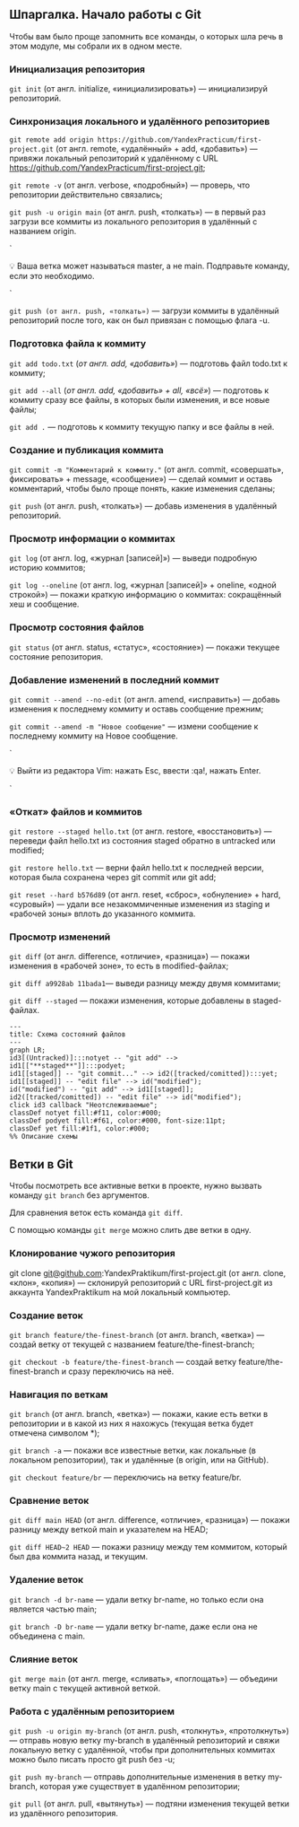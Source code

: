 ## Шпаргалка. Начало работы с Git

Чтобы вам было проще запомнить все команды, о которых шла речь в этом модуле, мы собрали их в одном месте.

### Инициализация репозитория
`git init` (от англ. initialize, «инициализировать») — инициализируй репозиторий.

### Синхронизация локального и удалённого репозиториев

`git remote add origin https://github.com/YandexPracticum/first-project.git` (от англ. remote, «удалённый» + add, «добавить») — привяжи локальный репозиторий к удалённому с URL https://github.com/YandexPracticum/first-project.git;

`git remote -v` (от англ. verbose, «подробный») — проверь, что репозитории действительно связались;

`git push -u origin main` (от англ. push, «толкать») — в первый раз загрузи все коммиты из локального репозитория в удалённый с названием origin.

`

💡 Ваша ветка может называться master, а не main. Подправьте команду, если это необходимо.

`

`git push (от англ. push, «толкать»)` — загрузи коммиты в удалённый репозиторий после того, как он был привязан с помощью флага -u.

### Подготовка файла к коммиту
`git add todo.txt` (*от англ. add, «добавить»*) — подготовь файл todo.txt к коммиту;

`git add --all` (*от англ. add, «добавить» + all, «всё»*) — подготовь к коммиту сразу все файлы, в которых были изменения, и все новые файлы;

`git add .` — подготовь к коммиту текущую папку и все файлы в ней.

### Создание и публикация коммита
`git commit -m "Комментарий к коммиту."` (от англ. commit, «совершать», фиксировать» + message, «сообщение») — сделай коммит и оставь комментарий, чтобы было проще понять, какие изменения сделаны;

`git push` (от англ. push, «толкать») — добавь изменения в удалённый репозиторий.

### Просмотр информации о коммитах
`git log` (от англ. log, «журнал [записей]») — выведи подробную историю коммитов;

`git log --oneline` (от англ. log, «журнал [записей]» + oneline, «одной строкой») — покажи краткую информацию о коммитах: сокращённый хеш и сообщение.

### Просмотр состояния файлов
`git status` (от англ. status, «статус», «состояние») — покажи текущее состояние репозитория.

### Добавление изменений в последний коммит
`git commit --amend --no-edit` (от англ. amend, «исправить») — добавь изменения к последнему коммиту и оставь сообщение прежним;

`git commit --amend -m "Новое сообщение"` — измени сообщение к последнему коммиту на Новое сообщение.

`

💡 Выйти из редактора Vim: нажать Esc, ввести :qa!, нажать Enter.

`

### «Откат» файлов и коммитов
`git restore --staged hello.txt` (от англ. restore, «восстановить») — переведи файл hello.txt из состояния staged обратно в untracked или modified;

`git restore hello.txt` — верни файл hello.txt к последней версии, которая была сохранена через git commit или git add;

`git reset --hard b576d89` (от англ. reset, «сброс», «обнуление» + hard, «суровый») — удали все незакоммиченные изменения из staging и «рабочей зоны» вплоть до указанного коммита.

### Просмотр изменений
`git diff` (от англ. difference, «отличие», «разница») — покажи изменения в «рабочей зоне», то есть в modified-файлах;

`git diff a9928ab 11bada1`— выведи разницу между двумя коммитами;

`git diff --staged` — покажи изменения, которые добавлены в staged-файлах.


```mermaid
---
title: Схема состояний файлов
---
graph LR;
id3[(Untracked)]:::notyet -- "git add" --> id1[["**staged**"]]:::podyet;
id1[[staged]] -- "git commit..." --> id2([tracked/comitted]):::yet;
id1[[staged]] -- "edit file" --> id("modified");
id("modified") -- "git add" --> id1[[staged]];
id2([tracked/comitted]) -- "edit file" --> id("modified");
click id3 callback "Неотслеживаемые";
classDef notyet fill:#f11, color:#000;
classDef podyet fill:#f61, color:#000, font-size:11pt;
classDef yet fill:#1f1, color:#000;
%% Описание схемы
```


## Ветки в Git 

Чтобы посмотреть все активные ветки в проекте, нужно вызвать команду `git branch` без аргументов. 

Для сравнения веток есть команда `git diff`.

С помощью команды `git merge` можно слить две ветки в одну. 

### Клонирование чужого репозитория

git clone git@github.com:YandexPraktikum/first-project.git (от англ. clone, «клон», «копия») — склонируй репозиторий с URL first-project.git из аккаунта YandexPraktikum на мой локальный компьютер.

### Создание веток

`git branch feature/the-finest-branch` (от англ. branch, «ветка») — создай ветку от текущей с названием feature/the-finest-branch;

`git checkout -b feature/the-finest-branch` — создай ветку feature/the-finest-branch и сразу переключись на неё.


### Навигация по веткам

`git branch` (от англ. branch, «ветка») — покажи, какие есть ветки в репозитории и в какой из них я нахожусь (текущая ветка будет отмечена символом *);

`git branch -a` — покажи все известные ветки, как локальные (в локальном репозитории), так и удалённые (в origin, или на GitHub).

`git checkout feature/br` — переключись на ветку feature/br.


### Сравнение веток

`git diff main HEAD` (от англ. difference, «отличие», «разница») — покажи разницу между веткой main и указателем на HEAD;

`git diff HEAD~2 HEAD` — покажи разницу между тем коммитом, который был два коммита назад, и текущим.


### Удаление веток

`git branch -d br-name` — удали ветку br-name, но только если она является частью main;

`git branch -D br-name` — удали ветку br-name, даже если она не объединена с main.


### Слияние веток

`git merge main` (от англ. merge, «сливать», «поглощать») — объедини ветку main с текущей активной веткой. 


### Работа с удалённым репозиторием

`git push -u origin my-branch` (от англ. push, «толкнуть», «протолкнуть») — отправь новую ветку my-branch в удалённый репозиторий и свяжи локальную ветку с удалённой, чтобы при дополнительных коммитах можно было писать просто git push без -u;

`git push my-branch` — отправь дополнительные изменения в ветку my-branch, которая уже существует в удалённом репозитории;

`git pull` (от англ. pull, «вытянуть») — подтяни изменения текущей ветки из удалённого репозитория.

